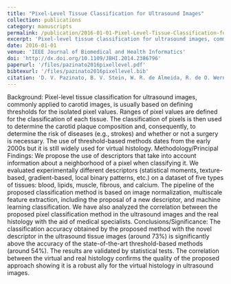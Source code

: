 ```yaml
---
title: "Pixel-Level Tissue Classification for Ultrasound Images"
collection: publications
category: manuscripts
permalink: /publication/2016-01-01-Pixel-Level-Tissue-Classification-for-Ultrasound-Images
excerpt: 'Pixel-level tissue classification for ultrasound images, commonly applied to carotid images, is usually based on defining thresholds for the isolated pixel values. We propose the use of descriptors that take into account information about a neighborhood of a pixel when classifying it.'
date: 2016-01-01
venue: 'IEEE Journal of Biomedical and Health Informatics'
doi: 'http://dx.doi.org/10.1109/JBHI.2014.2386796'
paperurl: '/files/pazinato2016pixellevel.pdf'
bibtexurl: '/files/pazinato2016pixellevel.bib'
citation: 'D. V. Pazinato, B. V. Stein, W. R. de Almeida, R. de O. Werneck, P. R. M. Júnior, O. A. B. Penatti, R. d. S. Torres, F. H. Menezes, and A. Rocha. Pixel-level tissue classification for ultrasound images. IEEE Journal of Biomedical and Health Informatics, 20(1):256–267, 1 2016.'
---
```


Background: Pixel-level tissue classification for ultrasound images, commonly applied to carotid images, is usually based on defining thresholds for the isolated pixel values. Ranges of pixel values are defined for the classification of each tissue. The classification of pixels is then used to determine the carotid plaque composition and, consequently, to determine the risk of diseases (e.g., strokes) and whether or not a surgery is necessary. The use of threshold-based methods dates from the early 2000s but it is still widely used for virtual histology. Methodology/Principal Findings: We propose the use of descriptors that take into account information about a neighborhood of a pixel when classifying it. We evaluated experimentally different descriptors (statistical moments, texture-based, gradient-based, local binary patterns, etc.) on a dataset of five types of tissues: blood, lipids, muscle, fibrous, and calcium. The pipeline of the proposed classification method is based on image normalization, multiscale feature extraction, including the proposal of a new descriptor, and machine learning classification. We have also analyzed the correlation between the proposed pixel classification method in the ultrasound images and the real histology with the aid of medical specialists. Conclusions/Significance: The classification accuracy obtained by the proposed method with the novel descriptor in the ultrasound tissue images (around 73%) is significantly above the accuracy of the state-of-the-art threshold-based methods (around 54%). The results are validated by statistical tests. The correlation between the virtual and real histology confirms the quality of the proposed approach showing it is a robust ally for the virtual histology in ultrasound images.